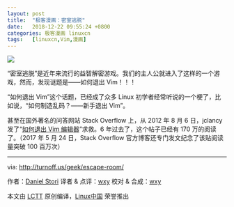 ```yaml
---
layout: post
title:	"极客漫画：密室逃脱"
date:	2018-12-22 09:55:24 +0800 
categories:	极客漫画 linuxcn 
tags:	[linuxcn,Vim,漫画]
---
```



![](/Asserts/Images//attachment/album/201812/22/095500lrn0rk05n9889cck.png)


“密室逃脱”是近年来流行的益智解密游戏。我们的主人公就进入了这样的一个游戏，然而，发现谜题是——如何退出 Vim！！！


“如何退出 Vim”这个话题，已经成了众多 Linux 初学者经常听说的一个梗了，比如说，“如何制造乱码？——新手退出 Vim”。


甚至在国外著名的问答网站 Stack Overflow 上，从 2012 年 8 月 6 日，jclancy 发了“[如何退出 Vim 编辑器](https://stackoverflow.com/questions/11828270/how-to-exit-the-vim-editor)”求救。6 年过去了，这个帖子已经有 170 万的阅读了。（2017 年 5 月 24 日，Stack Overflow 官方博客还专门发文纪念了该贴阅读量突破 100 百万次）




---


via: <http://turnoff.us/geek/escape-room/>


作者：[Daniel Stori](http://turnoff.us/about/) 译者 & 点评：[wxy](https://github.com/wxy) 校对 & 合成：[wxy](https://github.com/wxy)


本文由 [LCTT](https://github.com/LCTT/TranslateProject) 原创编译，[Linux中国](https://linux.cn/) 荣誉推出
